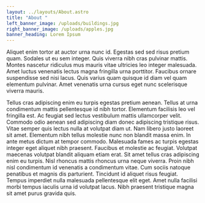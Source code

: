 ```yaml
---
layout: ../layouts/About.astro
title: "About "
left_banner_image: /uploads/buildings.jpg
right_banner_image: /uploads/apples.jpg
banner_heading: Lorem Ipsum
---
```

Aliquet enim tortor at auctor urna nunc id. Egestas sed sed risus pretium quam. Sodales ut eu sem integer. Quis viverra nibh cras pulvinar mattis. Montes nascetur ridiculus mus mauris vitae ultricies leo integer malesuada. Amet luctus venenatis lectus magna fringilla urna porttitor. Faucibus ornare suspendisse sed nisi lacus. Quis varius quam quisque id diam vel quam elementum pulvinar. Amet venenatis urna cursus eget nunc scelerisque viverra mauris.

Tellus cras adipiscing enim eu turpis egestas pretium aenean. Tellus at urna condimentum mattis pellentesque id nibh tortor. Elementum facilisis leo vel fringilla est. Ac feugiat sed lectus vestibulum mattis ullamcorper velit. Commodo odio aenean sed adipiscing diam donec adipiscing tristique risus. Vitae semper quis lectus nulla at volutpat diam ut. Nam libero justo laoreet sit amet. Elementum nibh tellus molestie nunc non blandit massa enim. In ante metus dictum at tempor commodo. Malesuada fames ac turpis egestas integer eget aliquet nibh praesent. Faucibus et molestie ac feugiat. Volutpat maecenas volutpat blandit aliquam etiam erat. Sit amet tellus cras adipiscing enim eu turpis. Nisl rhoncus mattis rhoncus urna neque viverra. Proin nibh nisl condimentum id venenatis a condimentum vitae. Cum sociis natoque penatibus et magnis dis parturient. Tincidunt id aliquet risus feugiat. Tempus imperdiet nulla malesuada pellentesque elit eget. Amet nulla facilisi morbi tempus iaculis urna id volutpat lacus. Nibh praesent tristique magna sit amet purus gravida quis.